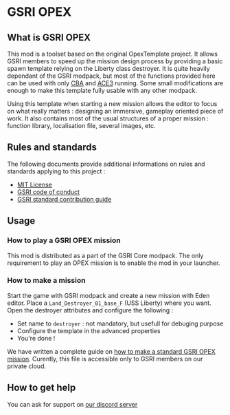 # GSRI OPEX

## What is GSRI OPEX

This mod is a toolset based on the original OpexTemplate project. It allows GSRI members to speed up the mission design process by providing a basic spawn template relying on the Liberty class destroyer. It is quite heavily dependant of the GSRI modpack, but most of the functions provided here can be used with only [CBA](https://github.com/CBATeam/CBA_A3) and [ACE3](https://github.com/acemod/ACE3) running. Some small modifications are enough to make this template fully usable with any other modpack.

Using this template when starting a new mission allows the editor to focus on what really matters : designing an immersive, gameplay oriented piece of work. It also contains most of the usual structures of a proper mission : function library, localisation file, several images, etc.

## Rules and standards

The following documents provide additional informations on rules and standards applying to this project :

*   [MIT License](../LICENSE.md)
*   [GSRI code of conduct](https://github.com/team-gsri/.github/blob/master/CODE_OF_CONDUCT.md)
*   [GSRI standard contribution guide](https://github.com/team-gsri/.github/blob/master/CONTRIBUTING.md)

## Usage

### How to play a GSRI OPEX mission

This mod is distributed as a part of the GSRI Core modpack. The only requirement to play an OPEX mission is to enable the mod in your launcher.

### How to make a mission

Start the game with GSRI modpack and create a new mission with Eden editor. Place a `Land_Destroyer_01_base_F` (USS Liberty) where you want. Open the destroyer attributes and configure the following :

* Set name to `destroyer` : not mandatory, but usefull for debuging purpose
* Configure the template in the advanced properties
* You're done !

We have written a complete guide on [how to make a standard GSRI OPEX mission](https://cloud.gsri.team/f/14473). Curently, this file is accessible only to GSRI members on our private cloud.

## How to get help

You can ask for support on [our discord server](https://discord.gg/bhMn4jd)
